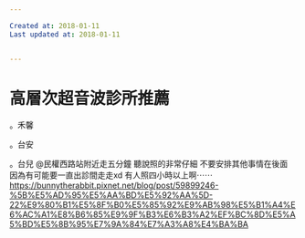 ```yaml
---

Created at: 2018-01-11
Last updated at: 2018-01-11


---
```


# 高層次超音波診所推薦


。禾馨

。台安

。台兒
@民權西路站附近走五分鐘
聽說照的非常仔細
不要安排其他事情在後面
因為有可能要一直出診間走走xd
有人照四小時以上啊⋯⋯
<https://bunnytherabbit.pixnet.net/blog/post/59899246-%5B%E5%AD%95%E5%AA%BD%E5%92%AA%5D-22%E9%80%B1%E5%8F%B0%E5%85%92%E9%AB%98%E5%B1%A4%E6%AC%A1%E8%B6%85%E9%9F%B3%E6%B3%A2%EF%BC%8D%E5%A5%BD%E5%8B%95%E7%9A%84%E7%A3%A8%E4%BA%BA>

